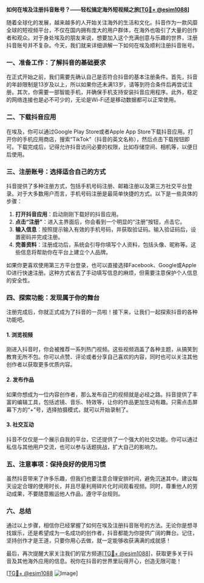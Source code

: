 **如何在埃及注册抖音账号？——轻松搞定海外短视频之旅[[TG💪+ @esim1088](https://t.me/s/esim1088)]**

随着全球化的发展，越来越多的人开始关注海外的生活和文化。抖音作为一款风靡全球的短视频平台，不仅在国内拥有庞大的用户群体，在海外也吸引了大量的创作者和观众。对于身处埃及的朋友来说，想要加入这个充满创意与乐趣的世界，注册抖音账号并不复杂。今天，我们就来详细讲解一下如何在埃及顺利注册抖音账号。

### 一、准备工作：了解抖音的基础要求

在正式开始之前，我们需要先确认自己是否符合抖音的基本注册条件。首先，抖音的年龄限制是13岁及以上，所以如果你还未满13岁，请等到符合条件后再尝试注册。其次，你需要一部智能手机，并确保手机支持安装抖音应用程序。此外，稳定的网络连接也是必不可少的，无论是Wi-Fi还是移动数据都可以正常使用。

### 二、下载抖音应用

在埃及，你可以通过Google Play Store或者Apple App Store下载抖音应用。打开你的手机应用商店，搜索“TikTok”（抖音的英文名称），然后点击下载按钮即可。下载完成后，记得允许抖音访问必要的权限，比如存储空间、相机等，以便日后使用。

### 三、注册账号：选择适合自己的方式

抖音提供了多种注册方式，包括手机号码注册、邮箱注册以及第三方社交平台登录。对于大多数用户而言，手机号码注册是最简单快捷的方式。以下是一些具体的步骤：

1. **打开抖音应用**：启动刚刚下载好的抖音应用。
2. **点击“注册”**：进入主界面后，你会看到一个明显的“注册”按钮，点击它。
3. **输入信息**：按照提示输入有效的手机号码，并获取验证码。输入验证码后，设置密码并完成注册。
4. **完善资料**：注册成功后，系统会引导你填写个人资料，包括头像、昵称等。这些信息将帮助你在平台上建立个人品牌。

如果你更喜欢使用第三方平台登录，也可以直接选择Facebook、Google或Apple ID进行快速注册。这种方式省去了手动填写信息的麻烦，但需要注意保护个人信息的安全性。

### 四、探索功能：发现属于你的舞台

注册完成后，你就正式成为了抖音的一员啦！接下来，让我们一起探索抖音的各种功能吧。

#### 1. 浏览视频
刚进入抖音时，你会被推荐一系列热门视频。这些视频涵盖了各种主题，从搞笑到教育无所不包。你可以点赞、评论或者分享自己喜欢的内容，同时也可以关注其他创作者以获取更多优质内容。

#### 2. 发布作品
如果你想成为一位内容创作者，那么发布自己的视频就是必经之路。抖音提供了丰富的编辑工具，包括滤镜、音乐、特效等，让你的作品更加生动有趣。只需点击屏幕下方的“+”号，选择拍摄模式，就可以开始录制了。

#### 3. 社交互动
抖音不仅仅是一个展示自我的平台，它还提供了一个强大的社交功能。你可以通过私信与其他用户交流，也可以参与话题挑战，扩大自己的影响力。

### 五、注意事项：保持良好的使用习惯

虽然抖音带来了许多乐趣，但我们也要注意合理安排时间，避免沉迷其中。建议每天设定合理的使用时长，并且尽量利用碎片化时间观看视频。同时，尊重他人的劳动成果，不要随意搬运他人作品，遵守平台规则。

### 六、总结

通过以上步骤，相信你已经掌握了如何在埃及注册抖音账号的方法。无论你是想寻找娱乐，还是希望成为一名成功的创作者，抖音都能为你提供广阔的舞台。记住，坚持创作才是王道，只要你用心去做，就一定能够收获满满的成就感！

最后，再次提醒大家关注我们的官方频道[[TG💪+ @esim1088](https://t.me/s/esim1088)]，获取更多关于抖音及其他海外应用的信息。祝你在抖音的世界里玩得开心，创造无限可能！

[[TG💪+ @esim1088](https://t.me/s/esim1088) ![Image](https://i.postimg.cc/4NQfJmqS/Snipaste-2025-05-13-00-14-12.png)]